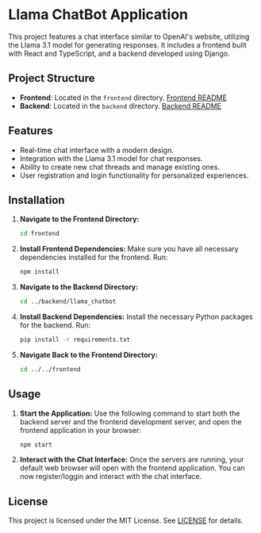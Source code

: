 # Llama ChatBot Application

This project features a chat interface similar to OpenAI's website, utilizing the Llama 3.1 model for generating responses. It includes a frontend built with React and TypeScript, and a backend developed using Django.

## Project Structure

- **Frontend**: Located in the `frontend` directory. [Frontend README](./frontend/README.md)
- **Backend**: Located in the `backend` directory. [Backend README](./backend/llama_chatbot/README.md)

## Features

- Real-time chat interface with a modern design.
- Integration with the Llama 3.1 model for chat responses.
- Ability to create new chat threads and manage existing ones.
- User registration and login functionality for personalized experiences.

## Installation

1. **Navigate to the Frontend Directory:**
   ```sh
   cd frontend
   ```

2. **Install Frontend Dependencies:**
   Make sure you have all necessary dependencies installed for the frontend. Run:
   ```sh
   npm install
   ```

3. **Navigate to the Backend Directory:**
   ```sh
   cd ../backend/llama_chatbot
   ```

4. **Install Backend Dependencies:**
   Install the necessary Python packages for the backend. Run:
   ```sh
   pip install -r requirements.txt
   ```

5. **Navigate Back to the Frontend Directory:**
   ```sh
   cd ../../frontend
   ```

## Usage

1. **Start the Application:**
   Use the following command to start both the backend server and the frontend development server, and open the frontend application in your browser:
   ```sh
   npm start
   ```

2. **Interact with the Chat Interface:**
   Once the servers are running, your default web browser will open with the frontend application. You can now register/loggin and interact with the chat interface.

## License

This project is licensed under the MIT License. See [LICENSE](LICENSE) for details.